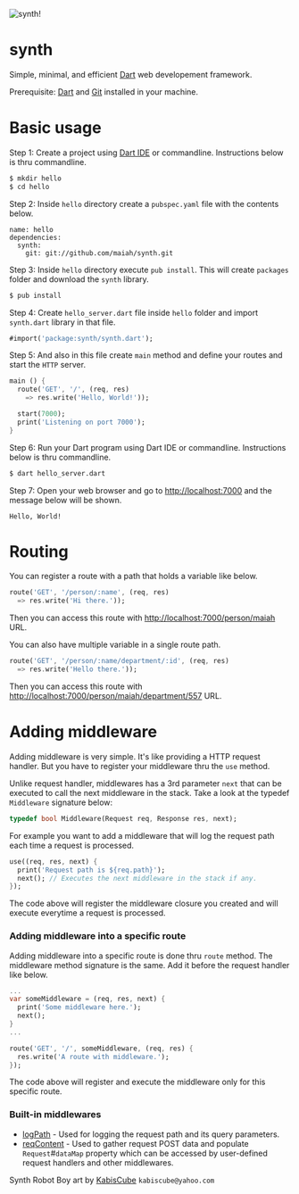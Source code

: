 ![synth!](https://raw.github.com/maiah/synth/master/resources/synth_logo.png)

synth
=====

Simple, minimal, and efficient [Dart](http://dartlang.org) web developement framework.

Prerequisite: [Dart](http://www.dartlang.org/downloads.html) and [Git](https://help.github.com/articles/set-up-git) installed in your machine.

Basic usage
===========

Step 1: Create a project using [Dart IDE](http://www.dartlang.org/docs/editor/) or commandline. Instructions below is thru commandline.
```sh
$ mkdir hello
$ cd hello
```

Step 2: Inside `hello` directory create a `pubspec.yaml` file with the contents below.
```
name: hello
dependencies:
  synth:
    git: git://github.com/maiah/synth.git
```

Step 3: Inside `hello` directory execute `pub install`. This will create `packages` folder and download the `synth` library.
```sh
$ pub install
```

Step 4: Create `hello_server.dart` file inside `hello` folder and import `synth.dart` library in that file.
```dart
#import('package:synth/synth.dart');
```

Step 5: And also in this file create `main` method and define your routes and start the `HTTP` server.
```dart
main () {
  route('GET', '/', (req, res)
    => res.write('Hello, World!'));

  start(7000);
  print('Listening on port 7000');
}
```

Step 6: Run your Dart program using Dart IDE or commandline. Instructions below is thru commandline.
```sh
$ dart hello_server.dart
```

Step 7: Open your web browser and go to [http://localhost:7000](http://localhost:7000) and the message below will be shown.
```
Hello, World!
```

Routing
=======

You can register a route with a path that holds a variable like below.
```dart
route('GET', '/person/:name', (req, res)
  => res.write('Hi there.'));
```

Then you can access this route with [http://localhost:7000/person/maiah](http://localhost:7000/person/maiah) URL.

You can also have multiple variable in a single route path.
```dart
route('GET', '/person/:name/department/:id', (req, res)
  => res.write('Hello there.'));
```

Then you can access this route with [http://localhost:7000/person/maiah/department/557](http://localhost:7000/person/maiah/department/557) URL.

Adding middleware
=================

Adding middleware is very simple. It's like providing a HTTP request handler. But you have to register your middleware thru the `use` method.

Unlike request handler, middlewares has a 3rd parameter `next` that can be executed to call the next middleware in the stack. Take a look at the typedef `Middleware` signature below:
```dart
typedef bool Middleware(Request req, Response res, next);
```

For example you want to add a middleware that will log the request path each time a request is processed.
```dart
use((req, res, next) {
  print('Request path is ${req.path}');
  next(); // Executes the next middleware in the stack if any.
});
```

The code above will register the middleware closure you created and will execute everytime a request is processed.

### Adding middleware into a specific route

Adding middleware into a specific route is done thru `route` method. The middleware method signature is the same. Add it before the request handler like below.
```dart
...
var someMiddleware = (req, res, next) {
  print('Some middleware here.');
  next();
}
...

route('GET', '/', someMiddleware, (req, res) {
  res.write('A route with middleware.');
});
```

The code above will register and execute the middleware only for this specific route.

### Built-in middlewares

* [logPath](https://github.com/maiah/synth/wiki/Middleware-logPath) - Used for logging the request path and its query parameters.
* [reqContent](https://github.com/maiah/synth/wiki/Middleware-reqContent) - Used to gather request POST data and populate `Request`#`dataMap` property which can be accessed by user-defined request handlers and other middlewares.

Synth Robot Boy art by [KabisCube](http://kabiscube.deviantart.com/) `kabiscube@yahoo.com`
